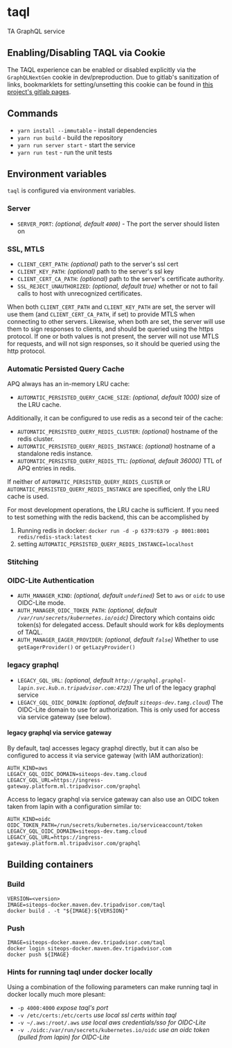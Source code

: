 # taql

TA GraphQL service

## Enabling/Disabling TAQL via Cookie

The TAQL experience can be enabled or disabled explicitly via the `GraphQLNextGen` cookie in dev/preproduction.
Due to gitlab's sanitization of links, bookmarklets for setting/unsetting this cookie can be found in [this project's gitlab pages](https://dplat.pages.tamg.io/taql).

## Commands

- `yarn install --immutable` - install dependencies
- `yarn run build` - build the repository
- `yarn run server start` - start the service
- `yarn run test` - run the unit tests

## Environment variables

`taql` is configured via environment variables.

### Server

- `SERVER_PORT`: _(optional, default `4000`)_ - The port the server should listen on

### SSL, MTLS

- `CLIENT_CERT_PATH`: _(optional)_ path to the server's ssl cert
- `CLIENT_KEY_PATH`: _(optional)_ path to the server's ssl key
- `CLIENT_CERT_CA_PATH`: _(optional)_ path to the server's certificate authority.
- `SSL_REJECT_UNAUTHORIZED`: _(optional, default true)_ whether or not to fail calls to host with unrecognized certificates.

When both `CLIENT_CERT_PATH` and `CLIENT_KEY_PATH` are set, the server will use them (and `CLIENT_CERT_CA_PATH`, if set) to provide MTLS when connecting to other servers. Likewise, when both are set, the server will use them to sign responses to clients, and should be queried using the https protocol. If one or both values is not present, the server will not use MTLS for requests, and will not sign responses, so it should be queried using the http protocol.

### Automatic Persisted Query Cache

APQ always has an in-memory LRU cache:

- `AUTOMATIC_PERSISTED_QUERY_CACHE_SIZE`: _(optional, default 1000)_ size of the LRU cache.

Additionally, it can be configured to use redis as a second teir of the cache:

- `AUTOMATIC_PERSISTED_QUERY_REDIS_CLUSTER`: _(optional)_ hostname of the redis cluster.
- `AUTOMATIC_PERSISTED_QUERY_REDIS_INSTANCE`: _(optional)_ hostname of a standalone redis instance.
- `AUTOMATIC_PERSISTED_QUERY_REDIS_TTL`: _(optional, default 36000)_ TTL of APQ entries in redis.

If neither of `AUTOMATIC_PERSISTED_QUERY_REDIS_CLUSTER` or `AUTOMATIC_PERSISTED_QUERY_REDIS_INSTANCE` are specified, only the LRU cache is used.

For most development operations, the LRU cache is sufficient. If you need to test something with the redis backend, this can be accomplished by

1. Running redis in docker: `docker run -d -p 6379:6379 -p 8001:8001 redis/redis-stack:latest`
1. setting `AUTOMATIC_PERSISTED_QUERY_REDIS_INSTANCE=localhost`

### Stitching

### OIDC-Lite Authentication

- `AUTH_MANAGER_KIND`: _(optional, default `undefined`)_ Set to `aws` or `oidc` to use OIDC-Lite mode.
- `AUTH_MANAGER_OIDC_TOKEN_PATH`: _(optional, default `/var/run/secrets/kubernetes.io/oidc`)_ Directory which contains oidc token(s) for delegated access. Default should work for k8s deployments of TAQL.
- `AUTH_MANAGER_EAGER_PROVIDER`: _(optional, default `false`)_ Whether to use `getEagerProvider()` or `getLazyProvider()`

### legacy graphql

- `LEGACY_GQL_URL`: _(optional, default `http://graphql.graphql-lapin.svc.kub.n.tripadvisor.com:4723`)_ The url of the legacy graphql service
- `LEGACY_GQL_OIDC_DOMAIN`: _(optional, default `siteops-dev.tamg.cloud`)_ The OIDC-Lite domain to use for authorization. This is only used for access via service gateway (see below).

#### legacy graphql via service gateway

By default, taql accesses legacy graphql directly, but it can also be configured to access it via service gateway (with IAM authorization):

```shell
AUTH_KIND=aws
LEGACY_GQL_OIDC_DOMAIN=siteops-dev.tamg.cloud
LEGACY_GQL_URL=https://ingress-gateway.platform.ml.tripadvisor.com/graphql
```

Access to legacy graphql via service gateway can also use an OIDC token taken from lapin with a configuration similar to:

```shell
AUTH_KIND=oidc
OIDC_TOKEN_PATH=/run/secrets/kubernetes.io/serviceaccount/token
LEGACY_GQL_OIDC_DOMAIN=siteops-dev.tamg.cloud
LEGACY_GQL_URL=https://ingress-gateway.platform.ml.tripadvisor.com/graphql
```

## Building containers

### Build

```shell
VERSION=<version>
IMAGE=siteops-docker.maven.dev.tripadvisor.com/taql
docker build . -t "${IMAGE}:${VERSION}"
```

### Push

```shell
IMAGE=siteops-docker.maven.dev.tripadvisor.com/taql
docker login siteops-docker.maven.dev.tripadvisor.com
docker push ${IMAGE}
```

### Hints for running taql under docker locally

Using a combination of the following parameters can make running taql in docker locally much more plesant:

- `-p 4000:4000` _expose taql's port_
- `-v /etc/certs:/etc/certs` _use local ssl certs within taql_
- `-v ~/.aws:/root/.aws` _use local aws credentials/sso for OIDC-Lite_
- `-v ./oidc:/var/run/secrets/kubernetes.io/oidc` _use an oidc token (pulled from lapin) for OIDC-Lite_
